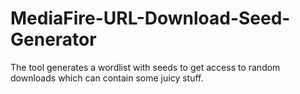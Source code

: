 # MediaFire-URL-Download-Seed-Generator
The tool generates a wordlist with seeds to get access to random downloads which can contain some juicy stuff.
